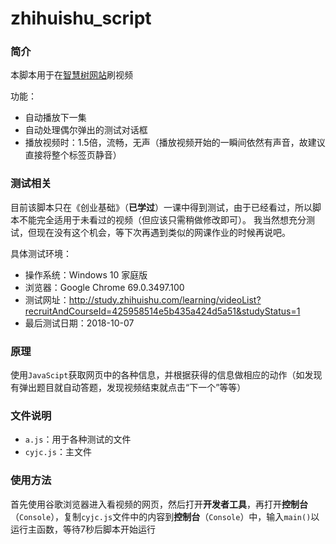 # zhihuishu_script

### 简介
本脚本用于在[智慧树网站](http://study.zhihuishu.com/)刷视频

功能：
* 自动播放下一集
* 自动处理偶尔弹出的测试对话框
* 播放视频时：1.5倍，流畅，无声（播放视频开始的一瞬间依然有声音，故建议直接将整个标签页静音）

### 测试相关
目前该脚本只在《创业基础》（**已学过**）一课中得到测试，由于已经看过，所以脚本不能完全适用于未看过的视频（但应该只需稍做修改即可）。
我当然想充分测试，但现在没有这个机会，等下次再遇到类似的网课作业的时候再说吧。

具体测试环境：
* 操作系统：Windows 10 家庭版
* 浏览器：Google Chrome 69.0.3497.100
* 测试网址：<http://study.zhihuishu.com/learning/videoList?recruitAndCourseId=425958514e5b435a424d5a51&studyStatus=1>
* 最后测试日期：2018-10-07


### 原理
使用`JavaScipt`获取网页中的各种信息，并根据获得的信息做相应的动作（如发现有弹出题目就自动答题，发现视频结束就点击“下一个”等等）

### 文件说明
* `a.js`：用于各种测试的文件
* `cyjc.js`：主文件

### 使用方法
首先使用谷歌浏览器进入看视频的网页，然后打开**开发者工具**，再打开**控制台**（`Console`），复制`cyjc.js`文件中的内容到**控制台**（`Console`）中，输入`main()`以运行主函数，等待7秒后脚本开始运行

